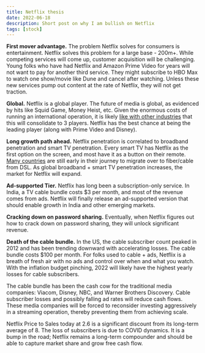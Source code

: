 ```yaml
---
title: Netflix thesis
date: 2022-06-18
description: Short post on why I am bullish on Netflix
tags: [stock]
---
```



**First mover advantage.** The problem Netflix solves for consumers is entertainment. Netflix solves this problem for a large base - 200m+. While competing services will come up, customer acquisition will be challenging. Young folks who have had Netflix and Amazon Prime Video for years will not want to pay for another third service. They might subscribe to HBO Max to watch one show/movie like Dune and cancel after watching. Unless these new services pump out content at the rate of Netflix, they will not get traction. 

**Global.** Netflix is a global player. The future of media is global, as evidenced by hits like Squid Game, Money Heist, etc. Given the enormous costs of running an international operation, it is likely [like with other industries](https://hbr.org/2002/12/the-consolidation-curve) that this will consolidate to 3 players. Netflix has the best chance at being the leading player (along with Prime Video and Disney).

**Long growth path ahead.** Netflix penetration is correlated to broadband penetration and smart TV penetration. Every smart TV has Netflix as the first option on the screen, and most have it as a button on their remote. [Many countries](https://www.oecd.org/sti/broadband/broadband-statistics-update.htm) are still early in their journey to migrate over to fiber/cable from DSL. As global broadband + smart TV penetration increases, the market for Netflix will expand.

**Ad-supported Tier.** Netflix has long been a subscription-only service. In India, a TV cable bundle costs $3 per month, and most of the revenue comes from ads. Netflix will finally release an ad-supported version that should enable growth in India and other emerging markets.

**Cracking down on password sharing.** Eventually, when Netflix figures out how to crack down on password sharing, they will unlock significant revenue. 

**Death of the cable bundle.** In the US, the cable subscriber count peaked in 2012 and has been trending downward with accelerating losses. The cable bundle costs $100 per month. For folks used to cable + ads, Netflix is a breath of fresh air with no ads and control over when and what you watch. With the inflation budget pinching, 2022 will likely have the highest yearly losses for cable subscribers. 

The cable bundle has been the cash cow for the traditional media companies: Viacom, Disney, NBC, and Warner Brothers Discovery. Cable subscriber losses and possibly falling ad rates will reduce cash flows. These media companies will be forced to reconsider investing aggressively in a streaming operation, thereby preventing them from achieving scale. 

Netflix Price to Sales today at 2.6 is a significant discount from its long-term average of 8. The loss of subscribers is due to COVID dynamics. It is a bump in the road; Netflix remains a long-term compounder and should be able to capture market share and grow free cash flow.
